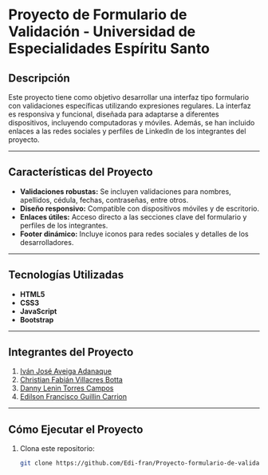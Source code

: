 # Proyecto de Formulario de Validación - Universidad de Especialidades Espíritu Santo

## Descripción

Este proyecto tiene como objetivo desarrollar una interfaz tipo formulario con validaciones específicas utilizando expresiones regulares. La interfaz es responsiva y funcional, diseñada para adaptarse a diferentes dispositivos, incluyendo computadoras y móviles. Además, se han incluido enlaces a las redes sociales y perfiles de LinkedIn de los integrantes del proyecto.

---

## Características del Proyecto

- **Validaciones robustas:** Se incluyen validaciones para nombres, apellidos, cédula, fechas, contraseñas, entre otros.
- **Diseño responsivo:** Compatible con dispositivos móviles y de escritorio.
- **Enlaces útiles:** Acceso directo a las secciones clave del formulario y perfiles de los integrantes.
- **Footer dinámico:** Incluye iconos para redes sociales y detalles de los desarrolladores.

---

## Tecnologías Utilizadas

- **HTML5**
- **CSS3**
- **JavaScript**
- **Bootstrap**

---

## Integrantes del Proyecto

1. [Iván José Aveiga Adanaque](https://ec.linkedin.com/in/iaveiga)
2. [Christian Fabián Villacres Botta](https://www.linkedin.com/in/christian-villacres-89353661)
3. [Danny Lenin Torres Campos](https://www.linkedin.com/in/danny-lenin-torres)
4. [Edilson Francisco Guillin Carrion](https://www.linkedin.com/in/edilson-francisco-guillin-carrion-8989b9178)

---

## Cómo Ejecutar el Proyecto

1. Clona este repositorio:  
   ```bash
   git clone https://github.com/Edi-fran/Proyecto-formulario-de-validaci-n.git
